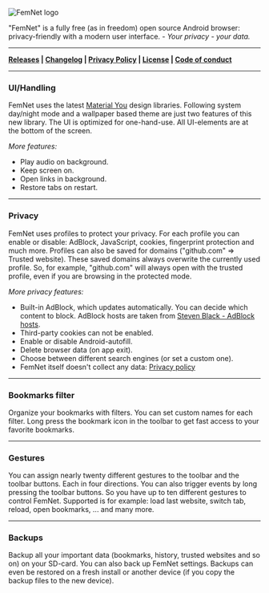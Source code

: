 ![FemNet logo](https://github.com/nokarm567/FemNet/blob/main/graphics/ic_launcher.png)

"FemNet" is a fully free (as in freedom) open source Android browser: privacy-friendly with a modern user interface. _- Your privacy - your data._

----

__[Releases](https://github.com/nokarm567/FemNet/releases) | [Changelog](https://github.com/nokarm567/FemNet/blob/main/CHANGELOG.md) | [Privacy Policy](https://github.com/nokarm567/FemNet/blob/main/PRIVACY.md) | [License](https://github.com/nokarm567/FemNet/blob/main/LICENSE.md) | [Code of conduct](https://github.com/nokarm567/FemNet/blob/main/CODE_OF_CONDUCT.md)__

----
### UI/Handling

FemNet uses the latest [Material You](https://m3.material.io/) design libraries. Following system day/night mode and a wallpaper based theme are just two features of this new library. The UI is optimized for one-hand-use. All UI-elements are at the bottom of the screen.


_More features:_

- Play audio on background.
- Keep screen on.
- Open links in background.
- Restore tabs on restart.

----
### Privacy

FemNet uses profiles to protect your privacy. For each profile you can enable or disable: AdBlock, JavaScript, cookies, fingerprint protection and much more. Profiles can also be saved for domains ("github.com" ⇒ Trusted website). These saved domains always overwrite the currently used profile. So, for example, "github.com" will always open with the trusted profile, even if you are browsing in the protected mode.

_More privacy features:_

- Built-in AdBlock, which updates automatically. You can decide which content to block. AdBlock hosts are taken from [Steven Black - AdBlock hosts](https://github.com/StevenBlack/hosts).
- Third-party cookies can not be enabled.
- Enable or disable Android-autofill.
- Delete browser data (on app exit).
- Choose between different search engines (or set a custom one).
- FemNet itself doesn't collect any data: [Privacy policy](https://github.com/nokarm567/FemNet/blob/main/PRIVACY.md)

----
### Bookmarks filter

Organize your bookmarks with filters. You can set custom names for each filter. Long press the bookmark icon in the toolbar to get fast access to your favorite bookmarks.

----
### Gestures

You can assign nearly twenty different gestures to the toolbar and the toolbar buttons. Each in four directions. You can also trigger events by long pressing the toolbar buttons. So you have up to ten different gestures to control FemNet. Supported is for example: load last website, switch tab, reload, open bookmarks, ... and many more.

----
### Backups

Backup all your important data (bookmarks, history, trusted websites and so on) on your SD-card. You can also back up FemNet settings. Backups can even be restored on a fresh install or another device (if you copy the backup files to the new device).
